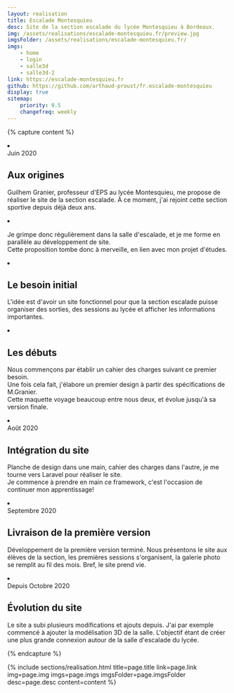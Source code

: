 ```yaml
---
layout: realisation
title: Escalade Montesquieu
desc: Site de la section escalade du lycée Montesquieu à Bordeaux.
img: /assets/realisations/escalade-montesquieu.fr/preview.jpg
imgsFolder: /assets/realisations/escalade-montesquieu.fr/
imgs: 
    - home
    - login
    - salle3d
    - salle3d-2
link: https://escalade-montesquieu.fr
github: https://github.com/arthaud-proust/fr.escalade-montesquieu
display: true
sitemap: 
    priority: 0.5
    changefreq: weekly
---
```


{% capture content %}
<li class="swiper-slide" data-cover="preview">
    <div class="intro-card">
        <span>Juin 2020</span>
        <h2>Aux origines</h2>
        <p>
            Guilhem Granier, professeur d'EPS au lycée Montesquieu, me propose de réaliser le site de la section escalade. 
            À ce moment, j'ai rejoint cette section sportive depuis déjà deux ans.
        </p>
    </div>
</li>
<li class="swiper-slide" data-cover="preview">
    <div class="intro-card">
        <p>
            Je grimpe donc régulièrement dans la salle d'escalade, et je me forme en parallèle au développement de site.<br />
            Cette proposition tombe donc à merveille, en lien avec mon projet d'études.
        </p>
    </div>
</li>
<li class="swiper-slide" data-cover="preview">
    <div class="intro-card">
        <h2>Le besoin initial</h2>
        <p>
            L'idée est d'avoir un site fonctionnel pour que la section escalade puisse organiser des sorties, des sessions au lycée et afficher les informations importantes.
        </p>
    </div>
</li>
<li class="swiper-slide" data-cover="preview">
    <div class="intro-card">
        <h2>Les débuts</h2>
        <p>
            Nous commençons par établir un cahier des charges suivant ce premier besoin. <br/>
            Une fois cela fait, j'élabore un premier design à partir des spécifications de M.Granier.<br/>
            Cette maquette voyage beaucoup entre nous deux, et évolue jusqu'à sa version finale.
        </p>
    </div>
</li>
<li class="swiper-slide" data-cover="home">
    <div class="intro-card">
        <span>Août 2020</span>
        <h2>Intégration du site</h2>
        <p>
            Planche de design dans une main, cahier des charges dans l'autre, je me tourne vers Laravel pour réaliser le site.<br/>
            Je commence à prendre en main ce framework, c'est l'occasion de continuer mon apprentissage!
        </p>
    </div>
</li>
<li class="swiper-slide" data-cover="login">
    <div class="intro-card">
        <span>Septembre 2020</span>
        <h2>Livraison de la première version</h2>
        <p>
            Développement de la première version terminé. Nous présentons le site aux élèves de la section, les premières sessions s'organisent, la galerie photo se remplit au fil des mois. Bref, le site prend vie.
        </p>
    </div>
</li>
<li class="swiper-slide" data-cover="salle3d-2">
    <div class="intro-card">
        <span>Depuis Octobre 2020</span>
        <h2>Évolution du site</h2>
        <p>
            Le site a subi plusieurs modifications et ajouts depuis. J'ai par exemple commencé à ajouter la modélisation 3D de la salle.
            L'objectif étant de créer une plus grande connexion autour de la salle d'escalade du lycée.
        </p>
    </div>
</li>
{% endcapture %}

{% 
    include sections/realisation.html
    title=page.title
    link=page.link
    img=page.img
    imgs=page.imgs
    imgsFolder=page.imgsFolder
    desc=page.desc
    content=content
%}
